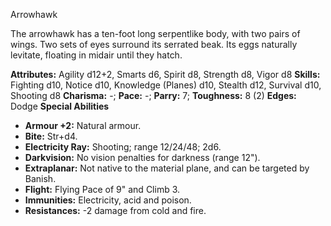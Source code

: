 Arrowhawk

The arrowhawk has a ten-foot long serpentlike body, with two pairs of
wings. Two sets of eyes surround its serrated beak. Its eggs naturally
levitate, floating in midair until they hatch.

**Attributes:** Agility d12+2, Smarts d6, Spirit d8, Strength d8, Vigor
d8
**Skills:** Fighting d10, Notice d10, Knowledge (Planes) d10, Stealth
d12, Survival d10, Shooting d8
**Charisma:** -; **Pace:** -; **Parry:** 7; **Toughness:** 8 (2)
**Edges:** Dodge
**Special Abilities**
- **Armour +2:** Natural armour.
- **Bite:** Str+d4.
- **Electricity Ray:** Shooting; range 12/24/48; 2d6.
- **Darkvision:** No vision penalties for darkness (range 12").
- **Extraplanar:** Not native to the material plane, and can be targeted
by Banish.
- **Flight:** Flying Pace of 9" and Climb 3.
- **Immunities:** Electricity, acid and poison.
- **Resistances:** -2 damage from cold and fire.

